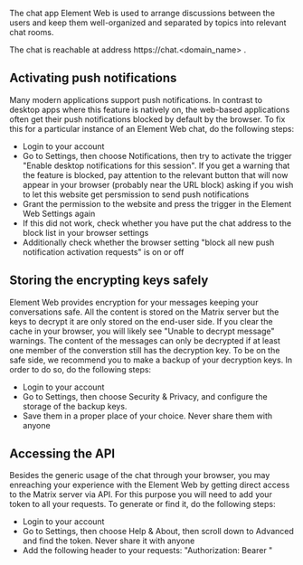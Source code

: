 The chat app Element Web is used to arrange discussions between the users and keep them well-organized and separated by topics into relevant chat rooms.

The chat is reachable at address https://chat.<domain_name> .

## Activating push notifications

Many modern applications support push notifications. In contrast to desktop apps where this feature is natively on, the web-based applications often get their push notifications blocked by default by the browser. To fix this for a particular instance of an Element Web chat, do the following steps:
- Login to your account
- Go to Settings, then choose Notifications, then try to activate the trigger "Enable desktop notifications for this session". If you get a warning that the feature is blocked, pay attention to the relevant button that will now appear in your browser (probably near the URL block) asking if you wish to let this website get persmission to send push notifications
- Grant the permission to the website and press the trigger in the Element Web Settings again
- If this did not work, check whether you have put the chat address to the block list in your browser settings
- Additionally check whether the browser setting "block all new push notification activation requests" is on or off

## Storing the encrypting keys safely

Element Web provides encryption for your messages keeping your conversations safe. All the content is stored on the Matrix server but the keys to decrypt it are only stored on the end-user side. If you clear the cache in your browser, you will likely see "Unable to decrypt message" warnings. The content of the messages can only be decrypted if at least one member of the converstion still has the decryption key. To be on the safe side, we recommend you to make a backup of your decryption keys. In order to do so, do the following steps:
- Login to your account
- Go to Settings, then choose Security & Privacy, and configure the storage of the backup keys.
- Save them in a proper place of your choice. Never share them with anyone 

## Accessing the API

Besides the generic usage of the chat through your browser, you may enreaching your experience with the Element Web by getting direct access to the Matrix server via API. For this purpose you will need to add your token to all your requests. To generate or find it, do the following steps:

- Login to your account
- Go to Settings, then choose Help & About, then scroll down to Advanced and find the token. Never share it with anyone
- Add the following header to your requests: "Authorization: Bearer <token>"
